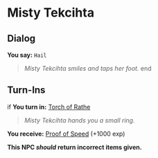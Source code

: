 # Misty Tekcihta
## Dialog

**You say:** `Hail`



>*Misty Tekcihta smiles and taps her foot.*
end

## Turn-Ins



if **You turn in:** [Torch of Rathe](/item/20534)


>*Misty Tekcihta hands you a small ring.*


 **You receive:**  [Proof of Speed](/item/20379) (+1000 exp)

**This NPC *should* return incorrect items given.**






